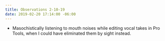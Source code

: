 ```yaml
---
title: Observations 2-10-19
date: 2019-02-20 17:14:00 -06:00
---
```


- Masochistically listening to mouth noises while editing vocal takes in Pro Tools, when I could have eliminated them by sight instead.